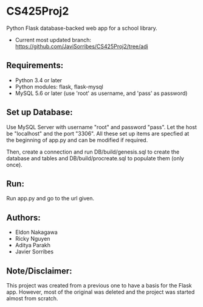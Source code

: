# CS425Proj2
Python Flask database-backed web app for a school library.
- Current most updated branch: https://github.com/JaviSorribes/CS425Proj2/tree/adi

## Requirements:
- Python 3.4 or later
- Python modules: flask, flask-mysql
- MySQL 5.6 or later (use 'root' as username, and 'pass' as password)

## Set up Database:
Use MySQL Server with username "root" and password "pass". Let the host be "localhost" and the port "3306". All these set up items are specfied at the beginning of app.py and can be modified if required.

Then, create a connection and run DB/build/genesis.sql to create the database and tables and DB/build/procreate.sql to populate them (only once).

## Run:
Run app.py and go to the url given.

## Authors:
- Eldon Nakagawa
- Ricky Nguyen
- Aditya Parakh
- Javier Sorribes

## Note/Disclaimer:
This project was created from a previous one to have a basis for the Flask app. However, most of the original was deleted and the project was started almost from scratch.

